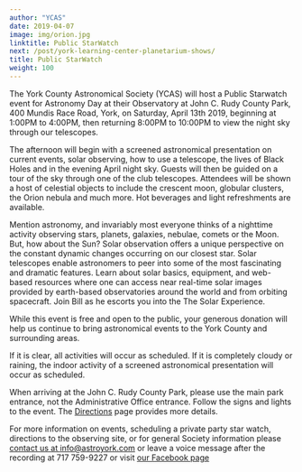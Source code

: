 ```yaml
---
author: "YCAS"
date: 2019-04-07
image: img/orion.jpg
linktitle: Public StarWatch
next: /post/york-learning-center-planetarium-shows/
title: Public StarWatch
weight: 100
---
```

The York County Astronomical Society (YCAS) will host a Public Starwatch event for Astronomy Day at their Observatory at John C. Rudy County Park, 400 Mundis Race Road, York, on Saturday, April 13th 2019, beginning at 1:00PM to 4:00PM, then returning 8:00PM to 10:00PM to view the night sky through our telescopes.

The afternoon will begin with a screened astronomical presentation on current events, solar observing, how to use a telescope, the lives of Black Holes and in the evening April night sky. Guests will then be guided on a tour of the sky through one of the club telescopes. Attendees will be shown a host of celestial objects to include the crescent moon, globular clusters, the Orion nebula and much more. Hot beverages and light refreshments are available.

Mention astronomy, and invariably most everyone thinks of a nighttime activity observing stars, planets, galaxies, nebulae, comets or the Moon.  But, how about the Sun? Solar observation offers a unique perspective on the constant dynamic changes occurring on our closest star.  Solar telescopes enable astronomers to peer into some of the most fascinating and dramatic features. Learn about solar basics, equipment, and web-based resources where one can access near real-time solar images provided by earth-based observatories around the world and from orbiting spacecraft. Join Bill as he escorts you into the The Solar Experience.

While this event is free and open to the public, your generous donation will help us continue to bring astronomical events to the York County and surrounding areas.

If it is clear, all activities will occur as scheduled. If it is completely cloudy or raining, the indoor activity of a screened astronomical presentation will occur as scheduled.

When arriving at the John C. Rudy County Park, please use the main park entrance, not the Administrative Office entrance. Follow the signs and lights to the event. The [Directions](https://www.astroyork.com/directions) page provides more details.

For more information on events, scheduling a private party star watch, directions to the observing site, or for general Society information please [contact us at info@astroyork.com](info@astroyork.com) or leave a voice message after the recording at 717 759-9227 or visit [our Facebook page](https://www.facebook.com/astroyork)